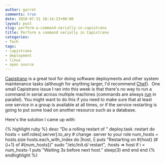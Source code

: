```yaml
---
author: garret
comments: true
date: 2010-07-31 18:14:23+00:00
layout: post
slug: perform-a-command-serially-in-capistrano
title: Perform a command serially in Capistrano
categories:
- Tech
tags:
- capistrano
- deployment
- linux
- open source
---
```


[Capistrano](http://www.capify.org) is a great tool for doing software deployments and other system maintenance tasks (although for anything larger, I'd recommend [Chef](http://wiki.opscode.com/display/chef/Home)).  One small Capistrano issue I ran into this week is that there's no way to run a command in serial across multiple machines (commands are always [run](http://www.capify.org/index.php/Run) in parallel). You might want to do this if you need to make sure that at least one service in a group is available at all times, or if the service restarting is going to put some load on another resource such as a database.

Here's the solution I came up with:

{% highlight ruby %}
desc "Do a rolling restart of <service>"
deploy.task :restart do
  hosts = self.roles[:server].to_ary # change :server to your role
  num_hosts = hosts.size
  hosts.each_with_index do |host, i|
    puts "Restarting <service> on #{host} (#{i+1} of #{num_hosts})"
    sudo "/etc/init.d/<sevice> restart", :hosts => host
    if i < num_hosts-1
      puts "Waiting 3s before next host."
      sleep(3)
    end
  end
end
{% endhighlight %}
